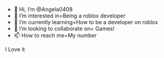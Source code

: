 - 👋 Hi, I’m @Angela0408
- 👀 I’m interested in=Being a roblox developer
- 🌱 I’m currently learning=How to be a developer on roblox
- 💞️ I’m looking to collaborate on= Games!
- 📫 How to reach me=My number

<!---
Angela0408/Angela0408 is a ✨ special ✨ repository because its `README.md` (this file) appears on your GitHub profile.
You can click the Preview link to take a look at your changes.
--->
I Love it 
